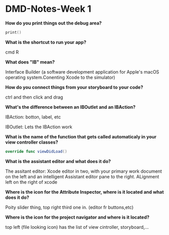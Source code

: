 # DMD-Notes-Week 1

**How do you print things out the debug area?**

```swift
print()
```
**What is the shortcut to run your app?** 

cmd R

**What does "IB" mean?**

Interface Builder (a software development application for Apple's macOS operating system.Conenting Xcode to the simulator)

**How do you connect things from your storyboard to your code?**

ctrl and then click and drag

**What's the difference between an IBOutlet and an IBAction?**

IBAction: botton, label, etc

IBOutlet: Lets the IBAction work

**What is the name of the function that gets called automaticaly in your view controller classes?**

```swift
override func viewDidLoad()
```
**What is the assistant editor and what does it do?**

The assitant editor: Xcode editor in two, with your primary work document on the left and an intelligent Assistant editor pane to the right. ALignment left on the right of xcode 

**Where is the icon for the Attribute Inspector, where is it located and what does it do?**

Poity slider thing, top right third one in. (editor fr buttons,etc)

**Where is the icon for the project navigator and where is it located?**

top left (file looking icon) has the list of view cintroller, storyboard,...
